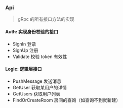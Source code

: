 ### Api
> gRpc 的所有接口方法的实现

#### Auth: 实现身份校验的接口
- SignIn 登录
- SignUp 注册
- Validate 校验 token 有效性

#### Logic: 逻辑层接口
- PushMessage 发送消息
- GetUser 获取某用户的详情
- GetUsers 获取用户列表
- FindOrCreateRoom 房间的查询（如查询不到就新建）